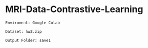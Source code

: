 # MRI-Data-Contrastive-Learning

```
Enviroment: Google Colab
```
```
Dataset: hw2.zip
```
```
Output Folder: save1
```
